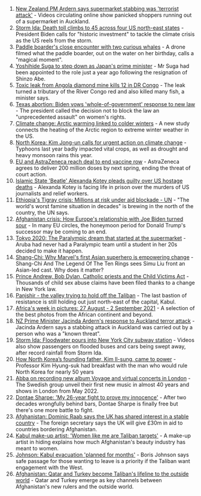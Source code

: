 1. [New Zealand PM Ardern says supermarket stabbing was 'terrorist attack'](https://www.bbc.co.uk/news/world-asia-58405213?at_medium=RSS&at_campaign=KARANGA) - Videos circulating online show panicked shoppers running out of a supermarket in Auckland.
2. [Storm Ida: Death toll climbs to 45 across four US north-east states](https://www.bbc.co.uk/news/world-us-canada-58429853?at_medium=RSS&at_campaign=KARANGA) - President Biden calls for "historic investment" to tackle the climate crisis as the US reels from the storm.
3. [Paddle boarder's close encounter with two curious whales](https://www.bbc.co.uk/news/world-latin-america-58430264?at_medium=RSS&at_campaign=KARANGA) - A drone filmed what the paddle boarder, out on the water on her birthday, calls a "magical moment".
4. [Yoshihide Suga to step down as Japan's prime minister](https://www.bbc.co.uk/news/world-asia-58405212?at_medium=RSS&at_campaign=KARANGA) - Mr Suga had been appointed to the role just a year ago following the resignation of Shinzo Abe.
5. [Toxic leak from Angola diamond mine kills 12 in DR Congo](https://www.bbc.co.uk/news/world-africa-58432578?at_medium=RSS&at_campaign=KARANGA) - The leak turned a tributary of the River Congo red and also killed many fish, a minister says.
6. [Texas abortion: Biden vows 'whole-of-government' response to new law](https://www.bbc.co.uk/news/world-us-canada-58424249?at_medium=RSS&at_campaign=KARANGA) - The president called the decision not to block the law an "unprecedented assault" on women's rights.
7. [Climate change: Arctic warming linked to colder winters](https://www.bbc.co.uk/news/science-environment-58425526?at_medium=RSS&at_campaign=KARANGA) - A new study connects the heating of the Arctic region to extreme winter weather in the US.
8. [North Korea: Kim Jong-un calls for urgent action on climate change](https://www.bbc.co.uk/news/world-asia-58431010?at_medium=RSS&at_campaign=KARANGA) - Typhoons last year badly impacted vital crops, as well as drought and heavy monsoon rains this year.
9. [EU and AstraZeneca reach deal to end vaccine row](https://www.bbc.co.uk/news/world-europe-58426880?at_medium=RSS&at_campaign=KARANGA) - AstraZeneca agrees to deliver 200 million doses by next spring, ending the threat of court action.
10. [Islamic State 'Beatle' Alexanda Kotey pleads guilty over US hostage deaths](https://www.bbc.co.uk/news/world-us-canada-58427171?at_medium=RSS&at_campaign=KARANGA) - Alexanda Kotey is facing life in prison over the murders of US journalists and relief workers.
11. [Ethiopia's Tigray crisis: Millions at risk under aid blockade - UN](https://www.bbc.co.uk/news/world-africa-58420509?at_medium=RSS&at_campaign=KARANGA) - "The world's worst famine situation in decades" is brewing in the north of the country, the UN says.
12. [Afghanistan crisis: How Europe's relationship with Joe Biden turned sour](https://www.bbc.co.uk/news/world-europe-58416848?at_medium=RSS&at_campaign=KARANGA) - In many EU circles, the honeymoon period for Donald Trump's successor may be coming to an end.
13. [Tokyo 2020: The Paralympic dream that started at the supermarket](https://www.bbc.co.uk/news/disability-57837062?at_medium=RSS&at_campaign=KARANGA) - Aruba had never had a Paralympic team until a student in her 20s decided to make it happen.
14. [Shang-Chi: Why Marvel's first Asian superhero is empowering change](https://www.bbc.co.uk/news/entertainment-arts-58361669?at_medium=RSS&at_campaign=KARANGA) - Shang-Chi And The Legend Of The Ten Rings sees Simu Liu front an Asian-led cast. Why does it matter?
15. [Prince Andrew, Bob Dylan, Catholic priests and the Child Victims Act](https://www.bbc.co.uk/news/world-us-canada-58322592?at_medium=RSS&at_campaign=KARANGA) - Thousands of child sex abuse claims have been filed thanks to a change in New York law.
16. [Panjshir - the valley trying to hold off the Taliban](https://www.bbc.co.uk/news/world-asia-58420859?at_medium=RSS&at_campaign=KARANGA) - The last bastion of resistance is still holding out just north-east of the capital, Kabul.
17. [Africa's week in pictures: 27 August - 2 September 2021](https://www.bbc.co.uk/news/world-africa-58420508?at_medium=RSS&at_campaign=KARANGA) - A selection of the best photos from the African continent and beyond.
18. [NZ Prime Minister Jacinda Ardern's response to Auckland terror attack](https://www.bbc.co.uk/news/world-asia-58432042?at_medium=RSS&at_campaign=KARANGA) - Jacinda Ardern says a stabbing attack in Auckland was carried out by a person who was a "known threat".
19. [Storm Ida: Floodwater pours into New York City subway station](https://www.bbc.co.uk/news/world-us-canada-58418627?at_medium=RSS&at_campaign=KARANGA) - Videos also show passengers on flooded buses and cars being swept away, after record rainfall from Storm Ida.
20. [How North Korea’s founding father, Kim Il-sung, came to power](https://www.bbc.co.uk/news/stories-58422385?at_medium=RSS&at_campaign=KARANGA) - Professor Kim Hyung-suk had breakfast with the man who would rule North Korea for nearly 50 years
21. [Abba on recording new album Voyage and virtual concerts in London](https://www.bbc.co.uk/news/entertainment-arts-58428407?at_medium=RSS&at_campaign=KARANGA) - The Swedish group unveil their first new music in almost 40 years and shows in London from May 2022.
22. [Dontae Sharpe: 'My 26-year fight to prove my innocence'](https://www.bbc.co.uk/news/world-us-canada-58413322?at_medium=RSS&at_campaign=KARANGA) - After two decades wrongfully behind bars, Dontae Sharpe is finally free but there's one more battle to fight.
23. [Afghanistan: Dominic Raab says the UK has shared interest in a stable country](https://www.bbc.co.uk/news/uk-58427808?at_medium=RSS&at_campaign=KARANGA) - The foreign secretary says the UK will give £30m in aid to countries bordering Afghanistan.
24. [Kabul make-up artist: 'Women like me are Taliban targets'](https://www.bbc.co.uk/news/stories-58388333?at_medium=RSS&at_campaign=KARANGA) - A make-up artist in hiding explains how much Afghanistan's beauty industry has meant to women.
25. [Johnson: Kabul evacuation 'planned for months'](https://www.bbc.co.uk/news/uk-politics-58426588?at_medium=RSS&at_campaign=KARANGA) - Boris Johnson says safe passage for those wanting to leave is a priority if the Taliban want engagement with the West.
26. [Afghanistan: Qatar and Turkey become Taliban's lifeline to the outside world](https://www.bbc.co.uk/news/world-middle-east-58394438?at_medium=RSS&at_campaign=KARANGA) - Qatar and Turkey emerge as key channels between Afghanistan's new rulers and the outside world.
